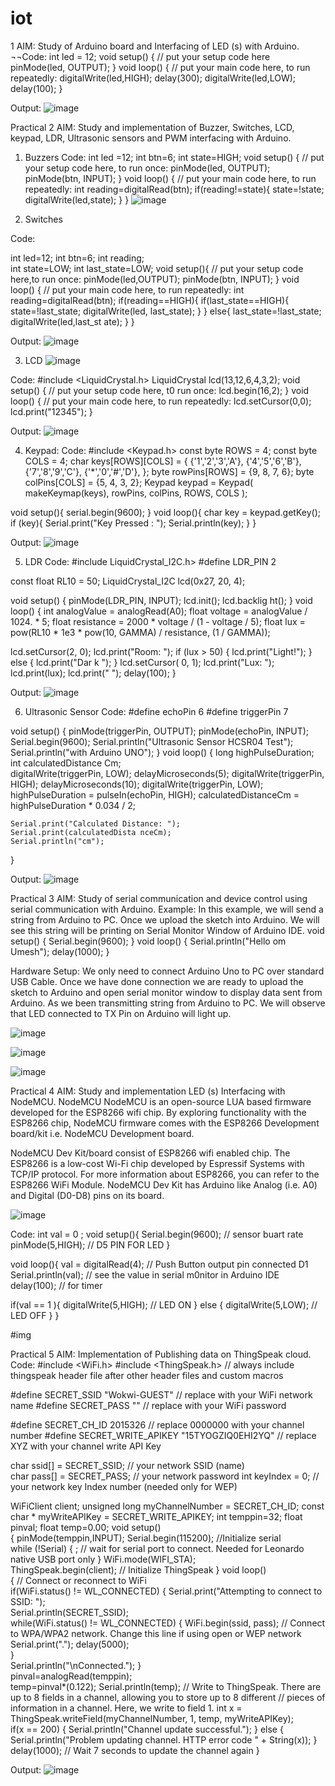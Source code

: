 # iot
1
AIM: Study of Arduino board and Interfacing of LED (s) with Arduino.
¬¬Code:
int led = 12; void setup() 
{ 
// put your setup code here	pinMode(led, OUTPUT); 
} 
void loop() { 
// put your main code here, to run repeatedly: digitalWrite(led,HIGH); 
delay(300); 
digitalWrite(led,LOW); 
delay(100); 
} 

Output:
![image](https://user-images.githubusercontent.com/132896743/236797552-4a6435d0-1914-4557-a2eb-58f1ba02302c.png)



Practical 2
AIM: Study and implementation of Buzzer, Switches, LCD, keypad, LDR, Ultrasonic sensors and PWM interfacing with Arduino. 
1)	Buzzers
Code:
int led =12; 
int btn=6; 
int state=HIGH;
void setup() { 
	// put your setup code here, to 
	run once: pinMode(led, OUTPUT);
	pinMode(btn, INPUT); 
} 
void loop() { 
// put your main code here, to run repeatedly: 
int reading=digitalRead(btn);
if(reading!=state){ 
	state=!state; 
	digitalWrite(led,state); 
	} }
![image](https://user-images.githubusercontent.com/132896743/236797653-fb52e960-3682-4d87-8189-57f398e4165c.png)



2)	Switches

Code: 

int led=12; 
int btn=6; 
int reading;   
int state=LOW; 
int last_state=LOW; 
void setup(){ 
 // put your setup code here,to run once: 
pinMode(led,OUTPUT); 
pinMode(btn, INPUT); 
} 
void loop() { 
// put your main code here, to run repeatedly: 
int reading=digitalRead(btn); 
if(reading==HIGH){ 
if(last_state==HIGH){ 
state=!last_state; 
digitalWrite(led, last_state); 
    } 
} 
else{ 
last_state=!last_state; 
digitalWrite(led,last_st ate); 
    }
 }

Output:
![image](https://user-images.githubusercontent.com/132896743/236797794-ba2dfb42-7cbe-4d76-a187-f82201bb69ae.png)





3)	LCD
![image](https://user-images.githubusercontent.com/132896743/236797890-bef53582-7283-4eb1-9960-1df397a5c676.png)

Code: 
#include <LiquidCrystal.h> 
LiquidCrystal lcd(13,12,6,4,3,2); 
void setup() { 
	// put your setup code here, t0 run once: 
	lcd.begin(16,2); 
} 
void loop() { 
	// put your main code here, to run repeatedly: 
	lcd.setCursor(0,0); 
lcd.print("12345"); 
}

Output: 
![image](https://user-images.githubusercontent.com/132896743/236797949-a961b333-2dde-4efb-9cd3-e3b3782428a5.png)





4)	Keypad:
Code:
#include <Keypad.h> 
const byte 
ROWS = 4; 
const byte COLS = 4; 
char keys[ROWS][COLS] = { 
	{'1','2','3','A'}, 
	{'4','5','6','B'}, 
	{'7','8','9','C'}, 
	{'*','0','#','D'},
}; 
byte rowPins[ROWS] = {9, 8, 7, 6}; 
byte colPins[COLS] = {5, 4, 3, 2}; 
Keypad keypad = Keypad( makeKeymap(keys), rowPins, colPins, ROWS, COLS ); 

void setup(){ 
	serial.begin(9600); 
} 
void loop(){ 
	char key = keypad.getKey(); 
	if (key){ 
	Serial.print("Key Pressed : "); 
	Serial.println(key); 
	} 
}  

Output:
![image](https://user-images.githubusercontent.com/132896743/236798032-d57f1444-aabc-4bbb-b66e-71e212ead15f.png)



5)	LDR
Code:
#include LiquidCrystal_I2C.h> 
#define LDR_PIN 2 

const float RL10 = 50; 
LiquidCrystal_I2C lcd(0x27, 20, 4); 

void setup() { 
	pinMode(LDR_PIN, INPUT); 
	lcd.init(); 
	lcd.backlig ht(); 
} 
void loop() { 
	int analogValue = analogRead(A0); 
	float voltage = analogValue / 1024. * 5; 
	float resistance = 2000 * voltage / (1 - voltage / 5); 
	float lux = pow(RL10 * 1e3 * pow(10, GAMMA) / resistance, (1 / GAMMA)); 
 
lcd.setCursor(2, 0); 
lcd.print("Room: "); 
if (lux > 50) { 
		lcd.print("Light!"); 
} 
else { 
	lcd.print("Dar k "); 
} 
lcd.setCursor( 0, 1); 
lcd.print("Lux: "); 
lcd.print(lux); 
lcd.print(" "); 
delay(100);
}


 Output:
 ![image](https://user-images.githubusercontent.com/132896743/236798135-2241471f-d96e-41ba-8676-30d8a22c5289.png)





6)	Ultrasonic Sensor
Code: 
#define echoPin 6 
#define triggerPin 7 
 
void setup() { 
	pinMode(triggerPin, OUTPUT); 
	pinMode(echoPin, INPUT); 
	Serial.begin(9600); 
	Serial.println("Ultrasonic Sensor HCSR04 Test"); 
	Serial.println("with Arduino UNO"); 
} 
void loop() { 
	long highPulseDuration; 
	int calculatedDistance Cm;  
	digitalWrite(triggerPin, LOW); 
	delayMicroseconds(5); 
	digitalWrite(triggerPin, HIGH); 
	delayMicroseconds(10); 
	digitalWrite(triggerPin, LOW); 
	highPulseDuration = pulseIn(echoPin, HIGH); 
	calculatedDistanceCm = highPulseDuration * 0.034 / 2; 
 
	Serial.print("Calculated Distance: "); 
	Serial.print(calculatedDista nceCm); 	
	Serial.println("cm"); 
}


Output:
![image](https://user-images.githubusercontent.com/132896743/236798206-1a38e58c-69ba-4139-ae27-1e049fe12fbf.png)





Practical 3
AIM: Study of serial communication and device control using serial communication with Arduino.
Example:
In this example, we will send a string from Arduino to PC. Once we upload the sketch into Arduino. We will see this string will be printing on Serial Monitor Window of Arduino IDE. 
void setup() { 
	Serial.begin(9600); 
} 
void loop() { 
	Serial.println("Hello om Umesh"); 
	delay(1000); 
}

Hardware Setup: We only need to connect Arduino Uno to PC over standard USB Cable. Once we have done connection we are ready to upload the sketch to Arduino and open serial monitor window to display data sent from Arduino. As we been transmitting string from Arduino to PC. We will observe that LED connected to TX Pin on Arduino will light up. 

![image](https://user-images.githubusercontent.com/132896743/236798307-40ade6cf-627e-469f-acd8-b105dedfe145.png)


![image](https://user-images.githubusercontent.com/132896743/236798332-b457b6b8-bfc9-47ff-801e-716a1283e9af.png)


![image](https://user-images.githubusercontent.com/132896743/236798369-8d88c964-a6cc-4e76-a169-59641c369fe7.png)



Practical 4
AIM: Study and implementation LED (s) Interfacing with NodeMCU.
NodeMCU
NodeMCU is an open-source LUA based firmware developed for the ESP8266 wifi chip. By exploring functionality with the ESP8266 chip, NodeMCU firmware comes with the ESP8266 Development board/kit i.e. NodeMCU Development board.

NodeMCU Dev Kit/board consist of ESP8266 wifi enabled chip. The ESP8266 is a low-cost Wi-Fi chip developed by Espressif Systems with TCP/IP protocol. For more information about ESP8266, you can refer to the ESP8266 WiFi Module.
NodeMCU Dev Kit has Arduino like Analog (i.e. A0) and Digital (D0-D8) pins on its board.

![image](https://user-images.githubusercontent.com/132896743/236798431-6c82730d-d65f-4cae-a8fa-17a41878e8b1.png)


Code:
int val = 0 ; 
void setup(){ 
	Serial.begin(9600); 
	// sensor buart rate 
	pinMode(5,HIGH); 
	// D5 PIN FOR LED 
} 

void loop(){ 
val = digitalRead(4);  // Push Button output pin connected D1 
Serial.println(val); // see the value in serial m0nitor in Arduino IDE 
delay(100); // for timer 

if(val == 1 ){ 
	digitalWrite(5,HIGH); // LED ON 
} 
else { 
	digitalWrite(5,LOW); // LED OFF 
     } 
}


#img





Practical 5
AIM: Implementation of Publishing data on ThingSpeak cloud.
Code:
#include <WiFi.h> 
#include <ThingSpeak.h> // always include thingspeak header file after other header files and custom macros 
 
#define SECRET_SSID "Wokwi-GUEST" // replace with your WiFi network name 
#define SECRET_PASS "" // replace with your WiFi password 
 
#define SECRET_CH_ID 2015326   // replace 0000000 with your channel number 
#define SECRET_WRITE_APIKEY "15TYOGZIQ0EHI2YQ"  // replace XYZ with your channel write API Key 
 
char ssid[] = SECRET_SSID;   // your network SSID (name)  
char pass[] = SECRET_PASS;   // your network password 
int keyIndex = 0;            // your network key Index number (needed only for WEP) 

WiFiClient  client; 
unsigned long myChannelNumber = SECRET_CH_ID; 
const char * myWriteAPIKey = SECRET_WRITE_APIKEY; 
int temppin=32; 
float pinval; 
float temp=0.00; 
void setup()  
{ 
  pinMode(temppin,INPUT); 
  Serial.begin(115200);  //Initialize serial   
  while (!Serial) { 
    ; // wait for serial port to connect. Needed for Leonardo native USB port only 
  } 
  WiFi.mode(WIFI_STA);    
  ThingSpeak.begin(client);  // Initialize ThingSpeak 
} 
void loop()  
{ 
  // Connect or reconnect to WiFi   
  if(WiFi.status() != WL_CONNECTED) { 
	Serial.print("Attempting to connect to SSID: ");     
	Serial.println(SECRET_SSID);     
	while(WiFi.status() != WL_CONNECTED) { 
	WiFi.begin(ssid, pass); // Connect to WPA/WPA2 network. Change this  line if using open or WEP network 
        Serial.print("."); 
	delay(5000);      
    }  
    Serial.println("\nConnected."); 
  } 	
	pinval=analogRead(temppin);   
	temp=pinval*(0.122); 
	Serial.println(temp); 
	// Write to ThingSpeak. There are up to 8 fields in a channel, allowing you to store up to 8 different 
	// pieces of information in a channel.  Here, we write to field 1. 
	int x = ThingSpeak.writeField(myChannelNumber, 1, temp, myWriteAPIKey);   
	if(x == 200) { 
		Serial.println("Channel update successful."); 
  	} 
  	else 
  	{ 
    		Serial.println("Problem updating channel. HTTP error code " + String(x)); 
  	} 
  delay(1000); // Wait 7 seconds to update the channel again 
}

Output:
![image](https://user-images.githubusercontent.com/132896743/236798704-74917243-27c1-493e-8acc-1f6b7c6114ed.png)












